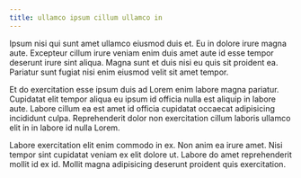 ```yaml
---
title: ullamco ipsum cillum ullamco in
---
```


Ipsum nisi qui sunt amet ullamco eiusmod duis et. Eu in dolore irure magna aute. Excepteur cillum irure veniam enim duis amet aute id esse tempor deserunt irure sint aliqua. Magna sunt et duis nisi eu quis sit proident ea. Pariatur sunt fugiat nisi enim eiusmod velit sit amet tempor.

Et do exercitation esse ipsum duis ad Lorem enim labore magna pariatur. Cupidatat elit tempor aliqua eu ipsum id officia nulla est aliquip in labore aute. Labore cillum ea est amet id officia cupidatat occaecat adipisicing incididunt culpa. Reprehenderit dolor non exercitation cillum laboris ullamco elit in in labore id nulla Lorem.

Labore exercitation elit enim commodo in ex. Non anim ea irure amet. Nisi tempor sint cupidatat veniam ex elit dolore ut. Labore do amet reprehenderit mollit id ex id. Mollit magna adipisicing deserunt proident quis exercitation.